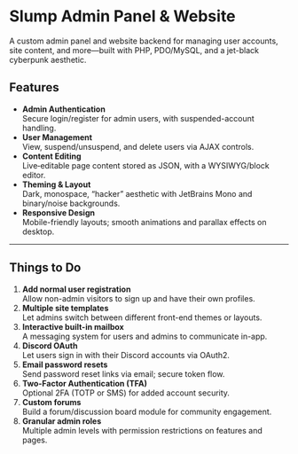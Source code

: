 # Slump Admin Panel & Website

A custom admin panel and website backend for managing user accounts, site content, and more—built with PHP, PDO/MySQL, and a jet-black cyberpunk aesthetic.

## Features

- **Admin Authentication**  
  Secure login/register for admin users, with suspended-account handling.
- **User Management**  
  View, suspend/unsuspend, and delete users via AJAX controls.
- **Content Editing**  
  Live‐editable page content stored as JSON, with a WYSIWYG/block editor.
- **Theming & Layout**  
  Dark, monospace, “hacker” aesthetic with JetBrains Mono and binary/noise backgrounds.
- **Responsive Design**  
  Mobile-friendly layouts; smooth animations and parallax effects on desktop.

---

## Things to Do

1. **Add normal user registration**  
   Allow non-admin visitors to sign up and have their own profiles.  
2. **Multiple site templates**  
   Let admins switch between different front-end themes or layouts.  
3. **Interactive built-in mailbox**  
   A messaging system for users and admins to communicate in-app.  
4. **Discord OAuth**  
   Let users sign in with their Discord accounts via OAuth2.  
5. **Email password resets**  
   Send password reset links via email; secure token flow.  
6. **Two-Factor Authentication (TFA)**  
   Optional 2FA (TOTP or SMS) for added account security.  
7. **Custom forums**  
   Build a forum/discussion board module for community engagement.  
8. **Granular admin roles**  
   Multiple admin levels with permission restrictions on features and pages.
